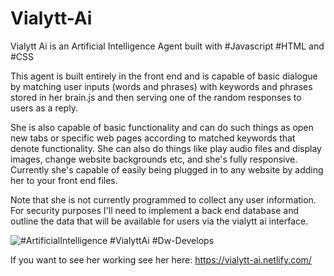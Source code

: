# Vialytt-Ai
Vialytt Ai is an Artificial Intelligence Agent built with #Javascript #HTML and #CSS

This agent is built entirely in the front end and is capable of basic dialogue by matching user inputs (words and phrases) with keywords and phrases stored in her brain.js and then serving one of the random responses to users as a reply.

She is also capable of basic functionality and can do such things as open new tabs or specific web pages according to matched keywords that denote functionality. She can also do things like play audio files and display images, change website backgrounds etc, and she's fully responsive. Currently she's capable of easily being plugged in to any website by adding her to your front end files. 

Note that she is not currently programmed to collect any user information. For security purposes I'll need to implement a back end database and outline the data that will be available for users via the vialytt ai interface.

<img src="http://i68.tinypic.com/14j2040.jpg" border="0" alt="#ArtificialIntelligence #VialyttAi #Dw-Develops">

If you want to see her working see her here:
https://vialytt-ai.netlify.com/
